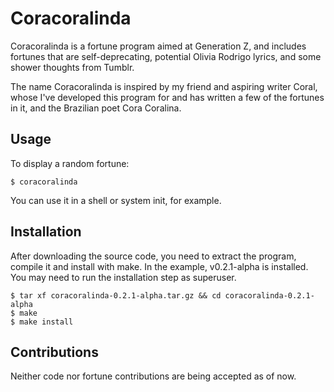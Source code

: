 # Coracoralinda

Coracoralinda is a fortune program aimed at Generation Z, and includes fortunes that are  self-deprecating, potential Olivia Rodrigo lyrics, and some shower thoughts from Tumblr.

The name Coracoralinda is inspired by my friend and aspiring writer Coral, whose I've developed this program for and has written a few of the fortunes in it, and the Brazilian poet Cora Coralina.

## Usage

To display a random fortune:

```
$ coracoralinda
```
You can use it in a shell or system init, for example.

## Installation

After downloading the source code, you need to extract the program, compile it and install with make. In the example, v0.2.1-alpha is installed. You may need to run the installation step as superuser.

```
$ tar xf coracoralinda-0.2.1-alpha.tar.gz && cd coracoralinda-0.2.1-alpha
$ make
$ make install
```

## Contributions

Neither code nor fortune contributions are being accepted as of now.
